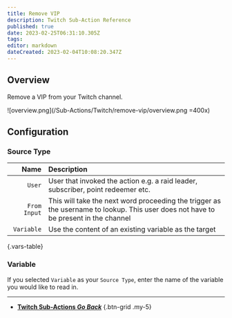 ```yaml
---
title: Remove VIP
description: Twitch Sub-Action Reference
published: true
date: 2023-02-25T06:31:10.305Z
tags: 
editor: markdown
dateCreated: 2023-02-04T10:08:20.347Z
---
```


## Overview
Remove a VIP from your Twitch channel.

![overview.png](/Sub-Actions/Twitch/remove-vip/overview.png =400x)

## Configuration
### Source Type
Name | Description
----:|:------------
`User` | User that invoked the action e.g. a raid leader, subscriber, point redeemer etc.
`From Input` | This will take the next word proceeding the trigger as the username to lookup. This user does not have to be present in the channel
`Variable` | Use the content of an existing variable as the target
{.vars-table}

### Variable
If you selected `Variable` as your `Source Type`, enter the name of the variable you would like to read in.

---

- [<i class="mdi mdi-chevron-left"></i>**Twitch Sub-Actions *Go Back***](/Sub-Actions/Twitch)
{.btn-grid .my-5}